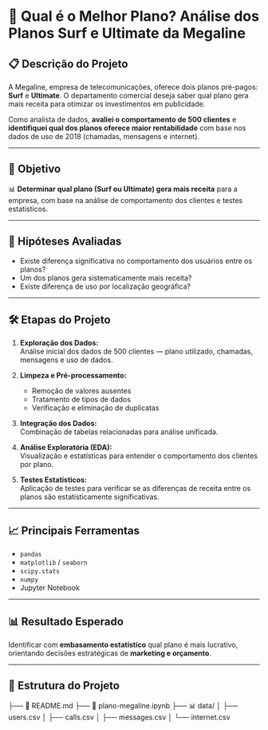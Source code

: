 # 📶 Qual é o Melhor Plano? Análise dos Planos Surf e Ultimate da Megaline

## 📋 Descrição do Projeto

A Megaline, empresa de telecomunicações, oferece dois planos pré-pagos: **Surf** e **Ultimate**. O departamento comercial deseja saber qual plano gera mais receita para otimizar os investimentos em publicidade.

Como analista de dados, **avaliei o comportamento de 500 clientes** e **identifiquei qual dos planos oferece maior rentabilidade** com base nos dados de uso de 2018 (chamadas, mensagens e internet).

---

## 🎯 Objetivo

📊 **Determinar qual plano (Surf ou Ultimate) gera mais receita** para a empresa, com base na análise de comportamento dos clientes e testes estatísticos.

---

## 🧪 Hipóteses Avaliadas

- Existe diferença significativa no comportamento dos usuários entre os planos?
- Um dos planos gera sistematicamente mais receita?
- Existe diferença de uso por localização geográfica?

---

## 🛠️ Etapas do Projeto

1. **Exploração dos Dados:**  
   Análise inicial dos dados de 500 clientes — plano utilizado, chamadas, mensagens e uso de dados.

2. **Limpeza e Pré-processamento:**  
   - Remoção de valores ausentes  
   - Tratamento de tipos de dados  
   - Verificação e eliminação de duplicatas

3. **Integração dos Dados:**  
   Combinação de tabelas relacionadas para análise unificada.

4. **Análise Exploratória (EDA):**  
   Visualização e estatísticas para entender o comportamento dos clientes por plano.

5. **Testes Estatísticos:**  
   Aplicação de testes para verificar se as diferenças de receita entre os planos são estatisticamente significativas.

---

## 📈 Principais Ferramentas

- `pandas`  
- `matplotlib` / `seaborn`  
- `scipy.stats`  
- `numpy`  
- Jupyter Notebook

---

## 📊 Resultado Esperado

Identificar com **embasamento estatístico** qual plano é mais lucrativo, orientando decisões estratégicas de **marketing e orçamento**.

---

## 📁 Estrutura do Projeto
├── 📘 README.md
├── 📓 plano-megaline.ipynb
├── 📊 data/
│ ├── users.csv
│ ├── calls.csv
│ ├── messages.csv
│ └── internet.csv
